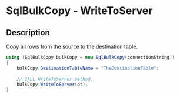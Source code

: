 # SqlBulkCopy - WriteToServer

## Description
Copy all rows from the source to the destination table.

```csharp
using (SqlBulkCopy bulkCopy = new SqlBulkCopy(connectionString))
{
    bulkCopy.DestinationTableName = "TheDestinationTable";
    
    // CALL WriteToServer method.
    bulkCopy.WriteToServer(dt);
}
```